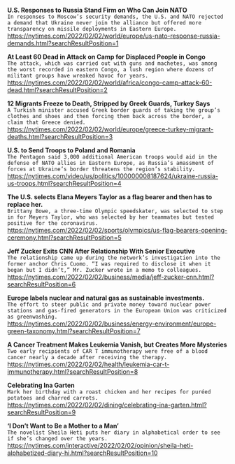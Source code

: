**U.S. Responses to Russia Stand Firm on Who Can Join NATO**\
`In responses to Moscow’s security demands, the U.S. and NATO rejected a demand that Ukraine never join the alliance but offered more transparency on missile deployments in Eastern Europe.`\
https://nytimes.com/2022/02/02/world/europe/us-nato-response-russia-demands.html?searchResultPosition=1

**At Least 60 Dead in Attack on Camp for Displaced People in Congo**\
`The attack, which was carried out with guns and machetes, was among the worst recorded in eastern Congo, a lush region where dozens of militant groups have wreaked havoc for years.`\
https://nytimes.com/2022/02/02/world/africa/congo-camp-attack-60-dead.html?searchResultPosition=2

**12 Migrants Freeze to Death, Stripped by Greek Guards, Turkey Says**\
`A Turkish minister accused Greek border guards of taking the group’s clothes and shoes and then forcing them back across the border, a claim that Greece denied.`\
https://nytimes.com/2022/02/02/world/europe/greece-turkey-migrant-deaths.html?searchResultPosition=3

**U.S. to Send Troops to Poland and Romania**\
`The Pentagon said 3,000 additional American troops would aid in the defense of NATO allies in Eastern Europe, as Russia’s amassment of forces at Ukraine’s border threatens the region’s stability.`\
https://nytimes.com/video/us/politics/100000008187624/ukraine-russia-us-troops.html?searchResultPosition=4

**The U.S. selects Elana Meyers Taylor as a flag bearer and then has to replace her.**\
`Brittany Bowe, a three-time Olympic speedskater, was selected to step in for Meyers Taylor, who was selected by her teammates but tested positive for the coronavirus.`\
https://nytimes.com/2022/02/02/sports/olympics/us-flag-bearers-opening-ceremony.html?searchResultPosition=5

**Jeff Zucker Exits CNN After Relationship With Senior Executive**\
`The relationship came up during the network’s investigation into the former anchor Chris Cuomo. “I was required to disclose it when it began but I didn’t,” Mr. Zucker wrote in a memo to colleagues.`\
https://nytimes.com/2022/02/02/business/media/jeff-zucker-cnn.html?searchResultPosition=6

**Europe labels nuclear and natural gas as sustainable investments.**\
`The effort to steer public and private money toward nuclear power stations and gas-fired generators in the European Union was criticized as greenwashing.`\
https://nytimes.com/2022/02/02/business/energy-environment/europe-green-taxonomy.html?searchResultPosition=7

**A Cancer Treatment Makes Leukemia Vanish, but Creates More Mysteries**\
`Two early recipients of CAR T immunotherapy were free of a blood cancer nearly a decade after receiving the therapy.`\
https://nytimes.com/2022/02/02/health/leukemia-car-t-immunotherapy.html?searchResultPosition=8

**Celebrating Ina Garten**\
`Mark her birthday with a roast chicken and her recipes for puréed potatoes and charred carrots.`\
https://nytimes.com/2022/02/02/dining/celebrating-ina-garten.html?searchResultPosition=9

**‘I Don’t Want to Be a Mother to a Man’**\
`The novelist Sheila Heti puts her diary in alphabetical order to see if she’s changed over the years.`\
https://nytimes.com/interactive/2022/02/02/opinion/sheila-heti-alphabetized-diary-hi.html?searchResultPosition=10


